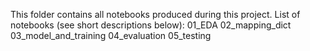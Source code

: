 This folder contains all notebooks produced during this project.
List of notebooks (see short descriptions below):
01_EDA
02_mapping_dict
03_model_and_training
04_evaluation
05_testing

